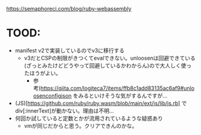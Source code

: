 https://semaphoreci.com/blog/ruby-webassembly

# TOOD:

- manifest v2で実装しているのでv3に移行する
  - v3だとCSPの制限がきつくてevalできない。unloosenは回避できている(ざっとみたけどどうやって回避しているかわからん)ので大人しく使ったほうがよい。
    - 参考)https://qiita.com/logiteca7/items/ffb8c1add83135ac6af9#unloosenconfigjson をみるといけそうな気がするんですが…
- (JS)[https://github.com/ruby/ruby.wasm/blob/main/ext/js/lib/js.rb] で div[:innerText]が動かない。理由は不明…
- 何回か試していると定数とかが流用されているような疑惑あり
  - vmが同じだからと思う。クリアできんのかな。
